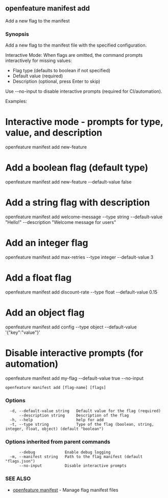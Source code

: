 <!-- markdownlint-disable-file -->
<!-- WARNING: THIS DOC IS AUTO-GENERATED. DO NOT EDIT! -->
## openfeature manifest add

Add a new flag to the manifest

### Synopsis

Add a new flag to the manifest file with the specified configuration.

Interactive Mode:
  When flags are omitted, the command prompts interactively for missing values:
  - Flag type (defaults to boolean if not specified)
  - Default value (required)
  - Description (optional, press Enter to skip)
  
  Use --no-input to disable interactive prompts (required for CI/automation).

Examples:
  # Interactive mode - prompts for type, value, and description
  openfeature manifest add new-feature

  # Add a boolean flag (default type)
  openfeature manifest add new-feature --default-value false

  # Add a string flag with description
  openfeature manifest add welcome-message --type string --default-value "Hello!" --description "Welcome message for users"

  # Add an integer flag
  openfeature manifest add max-retries --type integer --default-value 3

  # Add a float flag
  openfeature manifest add discount-rate --type float --default-value 0.15

  # Add an object flag
  openfeature manifest add config --type object --default-value '{"key":"value"}'
  
  # Disable interactive prompts (for automation)
  openfeature manifest add my-flag --default-value true --no-input

```
openfeature manifest add [flag-name] [flags]
```

### Options

```
  -d, --default-value string   Default value for the flag (required)
      --description string     Description of the flag
  -h, --help                   help for add
  -t, --type string            Type of the flag (boolean, string, integer, float, object) (default "boolean")
```

### Options inherited from parent commands

```
      --debug             Enable debug logging
  -m, --manifest string   Path to the flag manifest (default "flags.json")
      --no-input          Disable interactive prompts
```

### SEE ALSO

* [openfeature manifest](openfeature_manifest.md)	 - Manage flag manifest files

